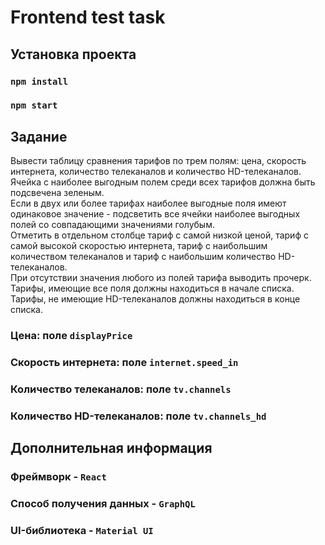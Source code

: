 # Frontend test task
## Установка проекта

### `npm install`
### `npm start`

## Задание
Вывести таблицу сравнения тарифов по трем полям: цена, скорость интернета, количество телеканалов и количество HD-телеканалов.  
Ячейка с наиболее выгодным полем среди всех тарифов должна быть подсвечена зеленым.  
Если в двух или более тарифах наиболее выгодные поля имеют одинаковое значение - подсветить все ячейки наиболее выгодных полей со совпадающими значениями голубым.  
Отметить в отдельном столбце тариф с самой низкой ценой, тариф с самой высокой скоростью интернета, тариф с наибольшим количеством телеканалов и тариф с наибольшим количество HD-телеканалов.  
При отсутствии значения любого из полей тарифа выводить прочерк.  
Тарифы, имеющие все поля должны находиться в начале списка.  
Тарифы, не имеющие HD-телеканалов должны находиться в конце списка.
### Цена: поле `displayPrice`
### Скорость интернета: поле `internet.speed_in`
### Количество телеканалов: поле `tv.channels`
### Количество HD-телеканалов: поле `tv.channels_hd`

## Дополнительная информация
### Фреймворк - `React`
### Способ получения данных - `GraphQL`
### UI-библиотека - `Material UI`